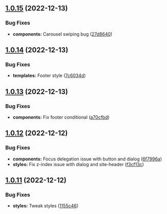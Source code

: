 ## [1.0.15](https://github.com/jacecotton/tcds/compare/v1.0.14...v1.0.15) (2022-12-13)


### Bug Fixes

* **components:** Carousel swiping bug ([27d8640](https://github.com/jacecotton/tcds/commit/27d864019d6705f7ef1bbe7df905e5e3f0065718))



## [1.0.14](https://github.com/jacecotton/tcds/compare/v1.0.13...v1.0.14) (2022-12-13)


### Bug Fixes

* **templates:** Footer style ([7c6034d](https://github.com/jacecotton/tcds/commit/7c6034d65ecfe5228d906014e66aa80f98aa2241))



## [1.0.13](https://github.com/jacecotton/tcds/compare/v1.0.12...v1.0.13) (2022-12-13)


### Bug Fixes

* **components:** Fix footer conditional ([a70cfbd](https://github.com/jacecotton/tcds/commit/a70cfbd0f55de307e52c971d6272f09d68690f4a))



## [1.0.12](https://github.com/jacecotton/tcds/compare/v1.0.11...v1.0.12) (2022-12-12)


### Bug Fixes

* **components:** Focus delegation issue with button and dialog ([6f7996a](https://github.com/jacecotton/tcds/commit/6f7996a3b6c6c31ad46bf4da21494fb844fab410))
* **styles:** Fix z-index issue with dialog and site-header ([f3cf13c](https://github.com/jacecotton/tcds/commit/f3cf13c14d2478d9b616a955aa04fda5eb524cc3))



## [1.0.11](https://github.com/jacecotton/tcds/compare/v1.0.10...v1.0.11) (2022-12-12)


### Bug Fixes

* **styles:** Tweak styles ([1155c46](https://github.com/jacecotton/tcds/commit/1155c46a020194f9d4d4d239587b6e512a02c6c9))



